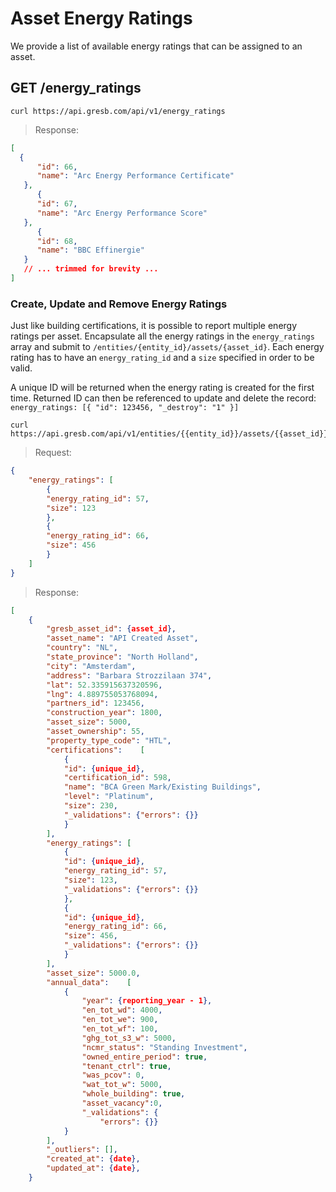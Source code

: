 # Asset Energy Ratings


We provide a list of available energy ratings that can be assigned to an asset.

## GET /energy_ratings

```shell
curl https://api.gresb.com/api/v1/energy_ratings
```

> Response:

```json
[
  {
      "id": 66,
      "name": "Arc Energy Performance Certificate"
   },
      {
      "id": 67,
      "name": "Arc Energy Performance Score"
   },
      {
      "id": 68,
      "name": "BBC Effinergie"
   }
   // ... trimmed for brevity ...
]
```

### Create, Update and Remove Energy Ratings

Just like building certifications, it is possible to report multiple energy ratings per asset. Encapsulate all the energy ratings in the `energy_ratings` array and submit to `/entities/{entity_id}/assets/{asset_id}`. Each energy rating has to have an `energy_rating_id` and a `size` specified in order to be valid.

A unique ID will be returned when the energy rating is created for the first time. Returned ID can then be referenced to update and delete the record: `energy_ratings: [{ "id": 123456, "_destroy": "1" }]`

```shell
curl https://api.gresb.com/api/v1/entities/{{entity_id}}/assets/{{asset_id}}
```
> Request:

```json
{
    "energy_ratings": [
        {
        "energy_rating_id": 57,
        "size": 123
        },
        {
        "energy_rating_id": 66,
        "size": 456
        }
    ]
}
```

> Response:

```json
[
    {
        "gresb_asset_id": {asset_id},
        "asset_name": "API Created Asset",
        "country": "NL",
        "state_province": "North Holland",
        "city": "Amsterdam",
        "address": "Barbara Strozzilaan 374",
        "lat": 52.335915637320596,
        "lng": 4.889755053768094,
        "partners_id": 123456,
        "construction_year": 1800,
        "asset_size": 5000,
        "asset_ownership": 55,
        "property_type_code": "HTL",    
        "certifications":    [
            {
            "id": {unique_id},
            "certification_id": 598,
            "name": "BCA Green Mark/Existing Buildings",
            "level": "Platinum",
            "size": 230,
            "_validations": {"errors": {}}
            }
        ],
        "energy_ratings": [
            {
            "id": {unique_id},
            "energy_rating_id": 57,
            "size": 123,
            "_validations": {"errors": {}}
            },
            {
            "id": {unique_id},
            "energy_rating_id": 66,
            "size": 456,
            "_validations": {"errors": {}}
            }
        ],
        "asset_size": 5000.0,
        "annual_data":    [
            {
                "year": {reporting_year - 1},
                "en_tot_wd": 4000,
                "en_tot_we": 900,
                "en_tot_wf": 100,
                "ghg_tot_s3_w": 5000,
                "ncmr_status": "Standing Investment",
                "owned_entire_period": true,
                "tenant_ctrl": true,
                "was_pcov": 0,
                "wat_tot_w": 5000,
                "whole_building": true,
                "asset_vacancy":0,
                "_validations": {
                    "errors": {}}
            }
        ],
        "_outliers": [],
        "created_at": {date},
        "updated_at": {date},
    }
```
